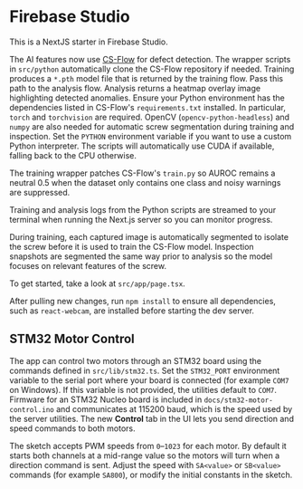 # Firebase Studio

This is a NextJS starter in Firebase Studio.

The AI features now use [CS-Flow](https://github.com/Arman717/cs-flow) for
defect detection. The wrapper scripts in `src/python` automatically clone the
CS-Flow repository if needed. Training produces a `*.pth` model file that is
returned by the training flow. Pass this path to the analysis flow. Analysis
returns a heatmap overlay image highlighting detected anomalies.
Ensure your Python environment has the dependencies listed in CS-Flow's
`requirements.txt` installed. In particular, `torch` and `torchvision` are
required. OpenCV (`opencv-python-headless`) and `numpy` are also needed for
automatic screw segmentation during training and inspection. Set the `PYTHON` environment
variable if you want to use a custom Python interpreter. The scripts will
automatically use CUDA if available, falling back to the CPU otherwise.

The training wrapper patches CS-Flow's `train.py` so AUROC remains a neutral
0.5 when the dataset only contains one class and noisy warnings are suppressed.

Training and analysis logs from the Python scripts are streamed to your
terminal when running the Next.js server so you can monitor progress.

During training, each captured image is automatically segmented to isolate the
screw before it is used to train the CS-Flow model. Inspection snapshots are
segmented the same way prior to analysis so the model focuses on relevant
features of the screw.

To get started, take a look at `src/app/page.tsx`.

After pulling new changes, run `npm install` to ensure all dependencies, such as
`react-webcam`, are installed before starting the dev server.

## STM32 Motor Control
The app can control two motors through an STM32 board using the commands defined in
`src/lib/stm32.ts`. Set the `STM32_PORT` environment variable to the serial
port where your board is connected (for example `COM7` on Windows). If this
variable is not provided, the utilities default to `COM7`. Firmware for an
STM32 Nucleo board is included in `docs/stm32-motor-control.ino` and communicates
at 115200 baud, which is the speed used by the server utilities. The new
**Control** tab in the UI lets you send direction and speed commands to both
motors.

The sketch accepts PWM speeds from `0`–`1023` for each motor. By default it
starts both channels at a mid-range value so the motors will turn when a
direction command is sent. Adjust the speed with `SA<value>` or `SB<value>`
commands (for example `SA800`), or modify the initial constants in the sketch.
